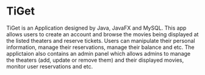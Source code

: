 # TiGet

TiGet is an Application designed by Java, JavaFX and MySQL. This app allows users to create an account and browse the movies being displayed at the listed theaters and reserve tickets. 
Users can manipulate their personal information, manage their reservations, manage their balance and etc.
The applictaion also contains an admin panel which allows admins to manage the theaters (add, update or remove them) and their displayed movies, monitor user reservations and etc.
